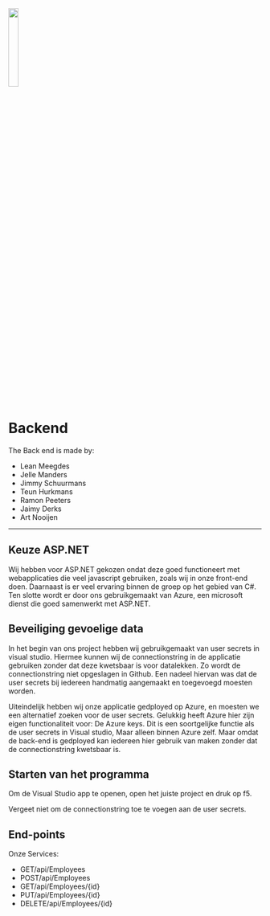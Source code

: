 <img src="https://upload.wikimedia.org/wikipedia/commons/thumb/7/7d/Microsoft_.NET_logo.svg/800px-Microsoft_.NET_logo.svg.png" width="20%"/>

# Backend
The Back end is made by: 
- Lean Meegdes
- Jelle Manders
- Jimmy Schuurmans
- Teun Hurkmans
- Ramon Peeters
- Jaimy Derks
- Art Nooijen
--- 

## Keuze ASP.NET
Wij hebben voor ASP.NET gekozen ondat deze goed functioneert met webapplicaties die veel javascript gebruiken, 
zoals wij in onze front-end doen. Daarnaast is er veel ervaring binnen de groep op het gebied van C#.
Ten slotte wordt er door ons gebruikgemaakt van Azure, een microsoft dienst die goed samenwerkt met ASP.NET.

## Beveiliging gevoelige data
In het begin van ons project hebben wij gebruikgemaakt van user secrets in visual studio. Hiermee kunnen wij de connectionstring
in de applicatie gebruiken zonder dat deze kwetsbaar is voor datalekken. Zo wordt de connectionstring niet opgeslagen in Github.
Een nadeel hiervan was dat de user secrets bij iedereen handmatig aangemaakt en toegevoegd moesten worden.

Uiteindelijk hebben wij onze applicatie gedployed op Azure, en moesten we een alternatief zoeken voor de user secrets.
Gelukkig heeft Azure hier zijn eigen functionaliteit voor: De Azure keys. Dit is een soortgelijke functie als de user secrets in Visual studio,
Maar alleen binnen Azure zelf. Maar omdat de back-end is gedployed kan iedereen hier gebruik van maken zonder dat de connectionstring kwetsbaar is.

## Starten van het programma
Om de Visual Studio app te openen, open het juiste project en druk op f5.

Vergeet niet om de connectionstring toe te voegen aan de user secrets.

## End-points 
Onze Services:
- GET/api/Employees
- POST/api/Employees
- GET/api/Employees/{id}
- PUT/api/Employees/{id}
- DELETE/api/Employees/{id}
